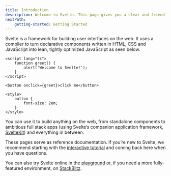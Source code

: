 ```yaml
---
title: Introduction
description: Welcome to Svelte. This page gives you a clear and friendly overview of what Svelte is, how it works, and why developers love it. Whether you're new to web development or switching from another framework, you'll find everything you need to understand the basics and get started quickly.
nextPath:
    getting-started: Getting Started
---
```


Svelte is a framework for building user interfaces on the web. It uses a compiler to turn declarative components written in HTML, CSS and JavaScript into lean, tightly optimized JavaScript as seen below.

```svelte
<script lang="ts">
	function greet() {
		alert('Welcome to Svelte!');
	}
</script>

<button onclick={greet}>click me</button>

<style>
	button {
		font-size: 2em;
	}
</style>
```

You can use it to build anything on the web, from standalone components to ambitious full stack apps (using Svelte’s companion application framework, [SvelteKit](/docs/kit/introduction)) and everything in between.

These pages serve as reference documentation. If you’re new to Svelte, we recommend starting with the [interactive tutorial](/tutorial/svelte/introduction) and coming back here when you have questions.

You can also try Svelte online in the [playground](/playground) or, if you need a more fully-featured environment, on [StackBlitz](https://sveltekit.new).
